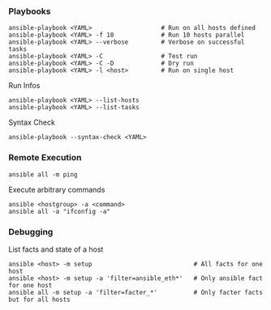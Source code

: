 ### Playbooks

    ansible-playbook <YAML>                   # Run on all hosts defined
    ansible-playbook <YAML> -f 10             # Run 10 hosts parallel
    ansible-playbook <YAML> --verbose         # Verbose on successful tasks
    ansible-playbook <YAML> -C                # Test run
    ansible-playbook <YAML> -C -D             # Dry run
    ansible-playbook <YAML> -l <host>         # Run on single host

Run Infos

    ansible-playbook <YAML> --list-hosts
    ansible-playbook <YAML> --list-tasks

Syntax Check

    ansible-playbook --syntax-check <YAML>

### Remote Execution

    ansible all -m ping

Execute arbitrary commands

    ansible <hostgroup> -a <command>
    ansible all -a "ifconfig -a"

### Debugging

List facts and state of a host

    ansible <host> -m setup                            # All facts for one host
    ansible <host> -m setup -a 'filter=ansible_eth*'   # Only ansible fact for one host
    ansible all -m setup -a 'filter=facter_*'          # Only facter facts but for all hosts

